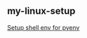 my-linux-setup
---

[Setup shell env for pyenv](https://github.com/pyenv/pyenv#set-up-your-shell-environment-for-pyenv)
